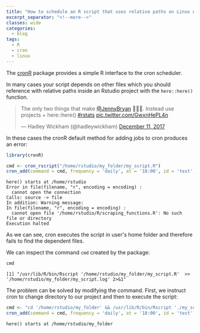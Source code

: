 ```yaml
---
title: "How to schedule an R script that uses relative paths on Linux with cronR"
excerpt_separator: "<!--more-->"
classes: wide
categories:
  - blog
tags:
  - R
  - cron
  - linux
---
```


The [cronR](https://github.com/bnosac/cronR) package provides a simple R interface to the cron scheduler.

In many cases your script depends on other files which you should reference with relative paths inside an Rstudio project 
with the `here::here()` function.

<blockquote class="twitter-tweet" data-lang="en"><p lang="en" dir="ltr">The only two things that make <a href="https://twitter.com/JennyBryan?ref_src=twsrc%5Etfw">@JennyBryan</a> 😤😠🤯. Instead use projects + here::here() <a href="https://twitter.com/hashtag/rstats?src=hash&amp;ref_src=twsrc%5Etfw">#rstats</a> <a href="https://t.co/GwxnHePL4n">pic.twitter.com/GwxnHePL4n</a></p>&mdash; Hadley Wickham (@hadleywickham) <a href="https://twitter.com/hadleywickham/status/940021008764846080?ref_src=twsrc%5Etfw">December 11, 2017</a></blockquote>
<script async src="https://platform.twitter.com/widgets.js" charset="utf-8"></script>


In these cases the cronR default method for adding jobs to cron produces an error:
``` r
library(cronR)

cmd <- cron_rscript("/home/rstudio/my_folder/my_script.R")
cron_add(command = cmd, frequency = 'daily', at = '18:00', id = 'test')
```

```
here() starts at /home/rstudio
Error in file(filename, "r", encoding = encoding) : 
  cannot open the connection
Calls: source -> file
In addition: Warning message:
In file(filename, "r", encoding = encoding) :
  cannot open file '/home/rstudio/R/scraping_functions.R': No such file or directory
Execution halted
```

As we can see, cron executes the script in user's home folder and therefore fails to find the dependent files.

We can inspect the command `cmd` created by the package:
``` r
cmd
```
```
[1] "/usr/lib/R/bin/Rscript '/home/rstudio/my_folder/my_script.R'  >> '/home/rstudio/my_folder/my_script.log' 2>&1"
```

The problem can be solved by modifying the command. 
First, we instruct cron to change directory to our project and then to execute the script:

``` r
cmd <- "cd '/home/rstudio/my_folder' && /usr/lib/R/bin/Rscript './my_script.R'  >> './my_script.log' 2>&1"
cron_add(command = cmd, frequency = 'daily', at = '18:00', id = 'test')
```
```
here() starts at /home/rstudio/my_folder
```


